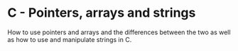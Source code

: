 # C - Pointers, arrays and strings

How to use pointers and arrays and
the differences between the two as well as how to use and manipulate strings in C.